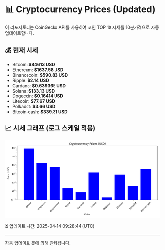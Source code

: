 
# 📊 Cryptocurrency Prices (Updated)

이 리포지토리는 CoinGecko API를 사용하여 코인 TOP 10 시세를 10분가격으로 자동 업데이트합니다.

## 💰 현재 시세
- Bitcoin: **$84613 USD**
- Ethereum: **$1637.58 USD**
- Binancecoin: **$590.83 USD**
- Ripple: **$2.14 USD**
- Cardano: **$0.639365 USD**
- Solana: **$133.13 USD**
- Dogecoin: **$0.16414 USD**
- Litecoin: **$77.67 USD**
- Polkadot: **$3.66 USD**
- Bitcoin-cash: **$339.31 USD**

## 📈 시세 그래프 (로그 스케일 적용)
![Crypto Prices](crypto_prices.png)

⏳ 업데이트 시간: 2025-04-14 09:28:44 (UTC)

---
자동 업데이트 봇에 의해 관리됩니다.
